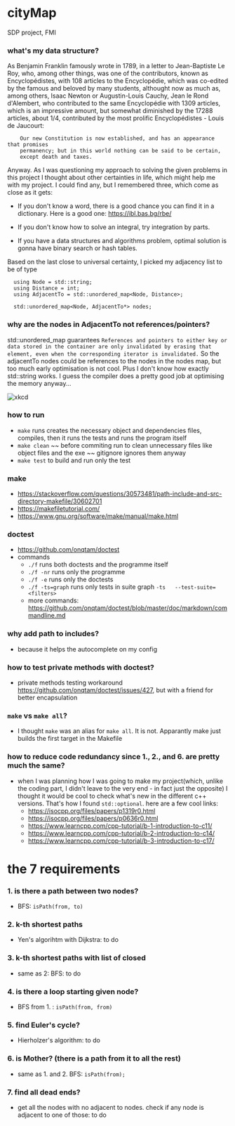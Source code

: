 # cityMap
SDP project, FMI
### what's my data structure?
As Benjamin Franklin famously wrote in 1789, in a letter to Jean-Baptiste Le Roy, 
who, among other things, was one of the contributors, known as Encyclopédistes,
with 108 articles to  the Encyclopédie, which was co-edited by the famous and
beloved by many students, althought now as much as, among others, Isaac Newton or
Augustin-Louis Cauchy, Jean le Rond d'Alembert, who contributed to the same 
Encyclopédie with 1309 articles, which is an impressive amount, but somewhat
diminished by the 17288 articles, about 1/4,  contributed by the most prolific
Encyclopédistes - Louis de Jaucourt:

```
    Our new Constitution is now established, and has an appearance that promises
    permanency; but in this world nothing can be said to be certain,
    except death and taxes.
```

Anyway.
As I was questioning my approach to solving the given problems in this project I thought
about other certainties in life, which might help me with my project. I could find any,
but I remembered three, which come as close as it gets:
- If you don't know a word, there is a good chance you can find it in a dictionary.
Here is a good one: https://ibl.bas.bg/rbe/

- If you don't know how to solve an integral, try integration by parts.

- If you have a data structures and algorithms problem, optimal solution is gonna have
binary search or hash tables.

Based on the last close to universal certainty, I picked my adjacency list to be of type
```
  using Node = std::string;
  using Distance = int;
  using AdjacentTo = std::unordered_map<Node, Distance>;

  std::unordered_map<Node, AdjacentTo*> nodes;

```
### why are the nodes in AdjacentTo not references/pointers?
std::unordered_map guarantees  ` References and pointers to either key or data
stored in the container are only invalidated by erasing that element, even when
the corresponding iterator is invalidated. ` So the adjacentTo nodes could be
references to the nodes in the nodes map, but too much early optimisation
is not cool.
Plus I don't know how exactly std::string works.
I guess the compiler does a pretty good job at optimising the memory anyway...

![xkcd](https://xkcd.com/1691/)

### how to run
- `make` runs creates the necessary object and dependencies files,
    compiles, then it runs the tests and runs the program itself
- `make clean` ~~ before commiting run  to clean unnecessary files like
    object files and the exe ~~ gitignore ignores them anyway
- `make test` to build and run only the test

### make
- https://stackoverflow.com/questions/30573481/path-include-and-src-directory-makefile/30602701
- https://makefiletutorial.com/
- https://www.gnu.org/software/make/manual/make.html

### doctest
- https://github.com/onqtam/doctest 
- commands
    - `./f` runs both doctests and the programme itself
    - `./f -nr` runs only the programme
    - `./f -e` runs only the doctests
    - `./f -ts=graph` runs only tests in suite graph `-ts   --test-suite=<filters>`
    - more commands: https://github.com/onqtam/doctest/blob/master/doc/markdown/commandline.md

### why add path to includes?
- because it helps the autocomplete on my config
   
### how to test private methods with doctest?
- private methods testing workaround https://github.com/onqtam/doctest/issues/427,
but with a friend for better encapsulation

### `make` vs `make all`?
- I thought `make` was an alias for `make all`. It is not. Apparantly make just builds
the first target in the Makefile

### how to reduce code redundancy since 1., 2., and 6. are pretty much the same?
- when I was planning how I was going to make my project(which, unlike the
coding part, I didn't leave to the very end - in fact just the opposite) I
thought it would be cool to check what's new in the different c++ versions.
That's how I found `std::optional`. here are a few cool links:
  - https://isocpp.org/files/papers/p1319r0.html
  - https://isocpp.org/files/papers/p0636r0.html
  - https://www.learncpp.com/cpp-tutorial/b-1-introduction-to-c11/
  - https://www.learncpp.com/cpp-tutorial/b-2-introduction-to-c14/
  - https://www.learncpp.com/cpp-tutorial/b-3-introduction-to-c17/

# the 7 requirements

### 1. is there a path between two nodes?
- BFS: `isPath(from, to)`

### 2. k-th shortest paths
- Yen's algorihtm with Dijkstra: to do

### 3. k-th shortest paths with list of closed
- same as 2: BFS: to do

### 4. is there a loop starting given node?
- BFS from 1. : `isPath(from, from)`

### 5. find Euler's cycle?
- Hierholzer's algorithm: to do

### 6. is Mother? (there is a path from it to all the rest)
- same as 1. and 2. BFS: `isPath(from);`

### 7. find all dead ends?
- get all the nodes with no adjacent to nodes. check if any node 
is adjacent to one of those: to do
